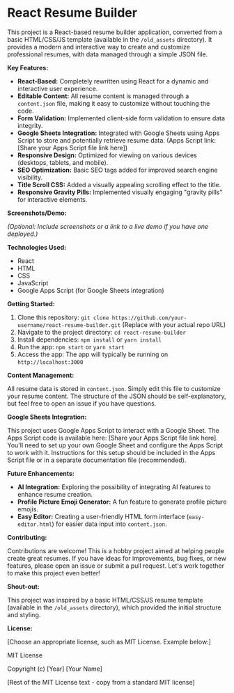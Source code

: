 # React Resume Builder

This project is a React-based resume builder application, converted from a basic HTML/CSS/JS template (available in the `/old_assets` directory). It provides a modern and interactive way to create and customize professional resumes, with data managed through a simple JSON file.

**Key Features:**

*   **React-Based:** Completely rewritten using React for a dynamic and interactive user experience.
*   **Editable Content:** All resume content is managed through a `content.json` file, making it easy to customize without touching the code.
*   **Form Validation:** Implemented client-side form validation to ensure data integrity.
*   **Google Sheets Integration:** Integrated with Google Sheets using Apps Script to store and potentially retrieve resume data. (Apps Script link: [Share your Apps Script file link here])
*   **Responsive Design:** Optimized for viewing on various devices (desktops, tablets, and mobile).
*   **SEO Optimization:** Basic SEO tags added for improved search engine visibility.
*   **Title Scroll CSS:** Added a visually appealing scrolling effect to the title.
*   **Responsive Gravity Pills:** Implemented visually engaging "gravity pills" for interactive elements.

**Screenshots/Demo:**

*(Optional: Include screenshots or a link to a live demo if you have one deployed.)*

**Technologies Used:**

*   React
*   HTML
*   CSS
*   JavaScript
*   Google Apps Script (for Google Sheets integration)

**Getting Started:**

1.  Clone this repository: `git clone https://github.com/your-username/react-resume-builder.git` (Replace with your actual repo URL)
2.  Navigate to the project directory: `cd react-resume-builder`
3.  Install dependencies: `npm install` or `yarn install`
4.  Run the app: `npm start` or `yarn start`
5. Access the app: The app will typically be running on `http://localhost:3000`

**Content Management:**

All resume data is stored in `content.json`. Simply edit this file to customize your resume content. The structure of the JSON should be self-explanatory, but feel free to open an issue if you have questions.

**Google Sheets Integration:**

This project uses Google Apps Script to interact with a Google Sheet. The Apps Script code is available here: [Share your Apps Script file link here]. You'll need to set up your own Google Sheet and configure the Apps Script to work with it. Instructions for this setup should be included in the Apps Script file or in a separate documentation file (recommended).

**Future Enhancements:**

*   **AI Integration:** Exploring the possibility of integrating AI features to enhance resume creation.
*   **Profile Picture Emoji Generator:** A fun feature to generate profile picture emojis.
*   **Easy Editor:** Creating a user-friendly HTML form interface (`easy-editor.html`) for easier data input into `content.json`.

**Contributing:**

Contributions are welcome! This is a hobby project aimed at helping people create great resumes. If you have ideas for improvements, bug fixes, or new features, please open an issue or submit a pull request. Let's work together to make this project even better!

**Shout-out:**

This project was inspired by a basic HTML/CSS/JS resume template (available in the `/old_assets` directory), which provided the initial structure and styling.

**License:**

[Choose an appropriate license, such as MIT License. Example below:]

MIT License

Copyright (c) [Year] [Your Name]

[Rest of the MIT License text - copy from a standard MIT license]